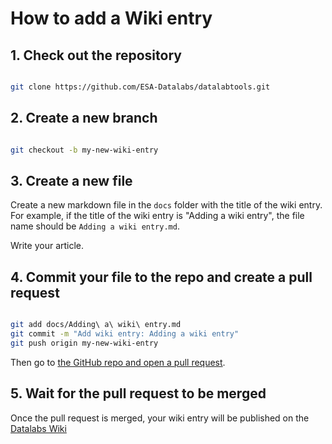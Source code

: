# How to add a Wiki entry

## 1. Check out the repository

```bash

git clone https://github.com/ESA-Datalabs/datalabtools.git

```

## 2. Create a new branch

```bash

git checkout -b my-new-wiki-entry

```

## 3. Create a new file

Create a new markdown file in the `docs` folder with the title of the wiki entry. For example, if the title of the wiki entry is "Adding a wiki entry", the file name should be `Adding a wiki entry.md`.

Write your article.

## 4. Commit your file to the repo and create a pull request

```bash

git add docs/Adding\ a\ wiki\ entry.md
git commit -m "Add wiki entry: Adding a wiki entry"
git push origin my-new-wiki-entry

```

Then go to [the GitHub repo and open a pull request](https://github.com/ESA-Datalabs/datalabtools/compare).

## 5. Wait for the pull request to be merged

Once the pull request is merged, your wiki entry will be published on the [Datalabs Wiki](https://github.com/ESA-Datalabs/datalabtools/wiki)